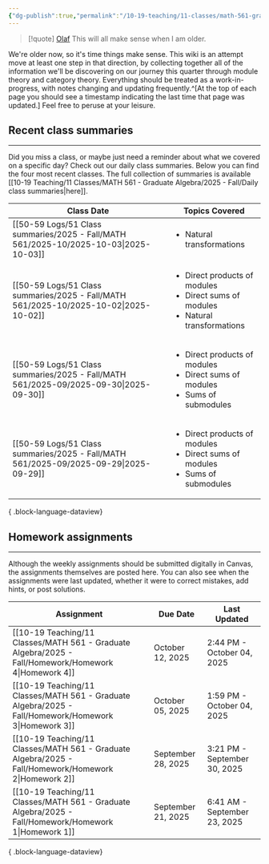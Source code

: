 ```yaml
---
{"dg-publish":true,"permalink":"/10-19-teaching/11-classes/math-561-graduate-algebra/2025-fall/math-561-home/","updated":"2025-09-27T14:31:05-07:00"}
---
```


> [!quote] [Olaf](https://en.wikipedia.org/wiki/Olaf_(Frozen))
> This will all make sense when I am older.

We're older now, so it's time things make sense. This wiki is an attempt move at least one step in that direction, by collecting together all of the information we'll be discovering on our journey this quarter through module theory and category theory. Everything should be treated as a work-in-progress, with notes changing and updating frequently.^[At the top of each page you should see a timestamp indicating the last time that page was updated.] Feel free to peruse at your leisure.

## Recent class summaries
---

Did you miss a class, or maybe just need a reminder about what we covered on a specific day? Check out our daily class summaries. Below you can find the four most recent classes. The full collection of summaries is available [[10-19 Teaching/11 Classes/MATH 561 - Graduate Algebra/2025 - Fall/Daily class summaries\|here]].

| Class Date                                                                               | Topics Covered                                                                                              |
| ---------------------------------------------------------------------------------------- | ----------------------------------------------------------------------------------------------------------- |
| [[50-59 Logs/51 Class summaries/2025 - Fall/MATH 561/2025-10/2025-10-03\|2025-10-03]] | <ul><li>Natural transformations</li></ul>                                                                   |
| [[50-59 Logs/51 Class summaries/2025 - Fall/MATH 561/2025-10/2025-10-02\|2025-10-02]] | <ul><li>Direct products of modules</li><li>Direct sums of modules</li><li>Natural transformations</li></ul> |
| [[50-59 Logs/51 Class summaries/2025 - Fall/MATH 561/2025-09/2025-09-30\|2025-09-30]] | <ul><li>Direct products of modules</li><li>Direct sums of modules</li><li>Sums of submodules</li></ul>      |
| [[50-59 Logs/51 Class summaries/2025 - Fall/MATH 561/2025-09/2025-09-29\|2025-09-29]] | <ul><li>Direct products of modules</li><li>Direct sums of modules</li><li>Sums of submodules</li></ul>      |

{ .block-language-dataview}

## Homework assignments
---

Although the weekly assignments should be submitted digitally in Canvas, the assignments themselves are posted here. You can also see when the assignments were last updated, whether it were to correct mistakes, add hints, or post solutions.

| Assignment                                                                                               | Due Date           | Last Updated                 |
| -------------------------------------------------------------------------------------------------------- | ------------------ | ---------------------------- |
| [[10-19 Teaching/11 Classes/MATH 561 - Graduate Algebra/2025 - Fall/Homework/Homework 4\|Homework 4]] | October 12, 2025   | 2:44 PM - October 04, 2025   |
| [[10-19 Teaching/11 Classes/MATH 561 - Graduate Algebra/2025 - Fall/Homework/Homework 3\|Homework 3]] | October 05, 2025   | 1:59 PM - October 04, 2025   |
| [[10-19 Teaching/11 Classes/MATH 561 - Graduate Algebra/2025 - Fall/Homework/Homework 2\|Homework 2]] | September 28, 2025 | 3:21 PM - September 30, 2025 |
| [[10-19 Teaching/11 Classes/MATH 561 - Graduate Algebra/2025 - Fall/Homework/Homework 1\|Homework 1]] | September 21, 2025 | 6:41 AM - September 23, 2025 |

{ .block-language-dataview}
